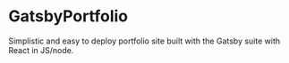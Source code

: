 # GatsbyPortfolio
Simplistic and easy to deploy portfolio site built with the Gatsby suite with React in JS/node.
